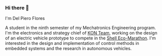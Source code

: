### Hi there 👋

I'm Del Piero Flores

A student in the ninth semester of my Mechatronics Engineering program. I'm the electronics and strategy chief of [KON Team](https://www.konteam.com/), working on the design of an electric vehicle prototype to compete in the [Shell Eco-Marathon](https://www.makethefuture.shell/en-gb/shell-eco-marathon). I'm interested in the design and implementation of control methods in embedded systems and the research in autonomous vehicles. 

<!--
**dpflores/dpflores** is a ✨ _special_ ✨ repository because its `README.md` (this file) appears on your GitHub profile.

Here are some ideas to get you started:

- 🔭 I’m currently working on ...
- 🌱 I’m currently learning ...
- 👯 I’m looking to collaborate on ...
- 🤔 I’m looking for help with ...
- 💬 Ask me about ...
- 📫 How to reach me: ...
- 😄 Pronouns: ...
- ⚡ Fun fact: ...
-->
